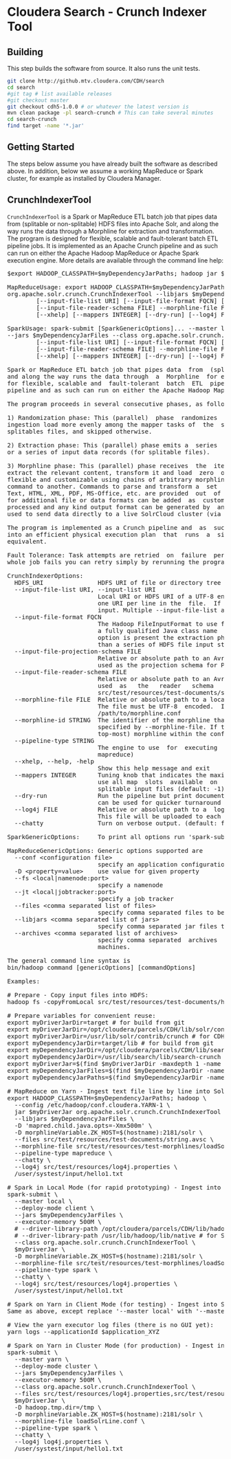 # Cloudera Search - Crunch Indexer Tool

## Building

This step builds the software from source. It also runs the unit tests.

```bash
git clone http://github.mtv.cloudera.com/CDH/search
cd search
#git tag # list available releases
#git checkout master
git checkout cdh5-1.0.0 # or whatever the latest version is
mvn clean package -pl search-crunch # This can take several minutes
cd search-crunch
find target -name '*.jar'
```

## Getting Started

The steps below assume you have already built the software as described above.
In addition, below we assume a working MapReduce or Spark cluster, for example as installed by Cloudera Manager.

## CrunchIndexerTool

`CrunchIndexerTool` is a Spark or MapReduce ETL batch job that pipes data from (splitable or non-splitable) HDFS files into Apache  Solr,  and  along the way runs the data through a Morphline  for extraction  and transformation. The program is
designed for flexible, scalable and fault-tolerant batch ETL pipeline jobs. It is implemented as an  Apache  Crunch  pipeline and as such can run
on either the Apache Hadoop MapReduce or Apache Spark execution engine. More details are available through the command line help:

<pre>
$export HADOOP_CLASSPATH=$myDependencyJarPaths; hadoop jar $myDriverJar org.apache.solr.crunch.CrunchIndexerTool -help

MapReduceUsage: export HADOOP_CLASSPATH=$myDependencyJarPaths; hadoop jar $myDriverJar 
org.apache.solr.crunch.CrunchIndexerTool --libjars $myDependencyJarFiles [MapReduceGenericOptions]...
        [--input-file-list URI] [--input-file-format FQCN] [--input-file-projection-schema FILE]
        [--input-file-reader-schema FILE] --morphline-file FILE [--morphline-id STRING] [--pipeline-type STRING]
        [--xhelp] [--mappers INTEGER] [--dry-run] [--log4j FILE] [--chatty] [HDFS_URI [HDFS_URI ...]]

SparkUsage: spark-submit [SparkGenericOptions]... --master local|yarn --deploy-mode client|cluster
--jars $myDependencyJarFiles --class org.apache.solr.crunch.CrunchIndexerTool $myDriverJar
        [--input-file-list URI] [--input-file-format FQCN] [--input-file-projection-schema FILE]
        [--input-file-reader-schema FILE] --morphline-file FILE [--morphline-id STRING] [--pipeline-type STRING]
        [--xhelp] [--mappers INTEGER] [--dry-run] [--log4j FILE] [--chatty] [HDFS_URI [HDFS_URI ...]]

Spark or MapReduce ETL batch job that pipes data  from  (splitable or non-splitable) HDFS files into Apache Solr,
and along the way runs the data through  a  Morphline  for extraction and transformation. The program is designed
for flexible, scalable and  fault-tolerant  batch  ETL  pipeline  jobs.  It  is  implemented  as an Apache Crunch
pipeline and as such can run on either the Apache Hadoop MapReduce or Apache Spark execution engine.

The program proceeds in several consecutive phases, as follows: 

1) Randomization phase: This (parallel)  phase  randomizes  the  list  of  HDFS  input  files  in order to spread
ingestion load more evenly among the mapper tasks of  the  subsequent phase. This phase is only executed for non-
splitables files, and skipped otherwise.

2) Extraction phase: This (parallel) phase emits a  series  of  HDFS file input streams (for non-splitable files)
or a series of input data records (for splitable files). 

3) Morphline phase: This (parallel) phase receives  the  items  of  the  previous  phase, and uses a Morphline to
extract the relevant content, transform it and load  zero  or  more documents into Solr. The ETL functionality is
flexible and customizable using chains of arbitrary morphline  commands that pipe records from one transformation
command to another. Commands to parse and transform a  set  of  standard data formats such as Avro, Parquet, CSV,
Text, HTML, XML, PDF, MS-Office, etc. are provided  out  of  the  box, and additional custom commands and parsers
for additional file or data formats can be added  as  custom  morphline  commands. Any kind of data format can be
processed and any kind output format can be generated by  any custom Morphline ETL logic. Also, this phase can be
used to send data directly to a live SolrCloud cluster (via the loadSolr morphline command).

The program is implemented as a Crunch pipeline and  as  such Crunch optimizes the logical phases mentioned above
into an efficient physical execution plan  that  runs  a  single  mapper-only  job, or as the corresponding Spark
equivalent.

Fault Tolerance: Task attempts are retried  on  failure  per  the  standard  MapReduce or Spark semantics. If the
whole job fails you can retry simply by rerunning the program again using the same arguments.

CrunchIndexerOptions:
  HDFS_URI               HDFS URI of file or directory tree to ingest. (default: [])
  --input-file-list URI, --input-list URI
                         Local URI or HDFS URI of a UTF-8 encoded  file containing a list of HDFS URIs to ingest,
                         one URI per line in the  file.  If  '-'  is  specified,  URIs are read from the standard
                         input. Multiple --input-file-list arguments can be specified.
  --input-file-format FQCN
                         The Hadoop FileInputFormat to use for extracting  data from splitable HDFS files. Can be
                         a fully qualified Java class name  or  one  of  ['text', 'avro', 'avroParquet']. If this
                         option is present the extraction phase will  emit  a series of input data records rather
                         than a series of HDFS file input streams.
  --input-file-projection-schema FILE
                         Relative or absolute path to an Avro schema file  on the local file system. This will be
                         used as the projection schema for Parquet input files.
  --input-file-reader-schema FILE
                         Relative or absolute path to an Avro schema file  on the local file system. This will be
                         used  as   the   reader   schema   for   Avro   or   Parquet   input   files.   Example:
                         src/test/resources/test-documents/strings.avsc
  --morphline-file FILE  Relative or absolute path to a local  config  file that contains one or more morphlines.
                         The file must be UTF-8  encoded.  It  will  be  uploaded  to  each remote task. Example:
                         /path/to/morphline.conf
  --morphline-id STRING  The identifier of the morphline that shall  be executed within the morphline config file
                         specified by --morphline-file. If the --morphline-id  option is ommitted the first (i.e.
                         top-most) morphline within the config file is used. Example: morphline1
  --pipeline-type STRING
                         The engine to use  for  executing  the  job.  Can  be  'mapreduce' or 'spark'. (default:
                         mapreduce)
  --xhelp, --help, -help
                         Show this help message and exit
  --mappers INTEGER      Tuning knob that indicates the maximum number  of  MR  mapper tasks to use. -1 indicates
                         use all map  slots  available  on  the  cluster.  This  parameter  only  applies to non-
                         splitable input files (default: -1)
  --dry-run              Run the pipeline but print documents to  stdout  instead of loading them into Solr. This
                         can be used for quicker turnaround during early trial & debug sessions. (default: false)
  --log4j FILE           Relative or absolute path to a  log4j.properties  config  file on the local file system.
                         This file will be uploaded to each remote task. Example: /path/to/log4j.properties
  --chatty               Turn on verbose output. (default: false)

SparkGenericOptions:     To print all options run 'spark-submit --help'

MapReduceGenericOptions: Generic options supported are
  --conf &lt;configuration file&gt;
                         specify an application configuration file
  -D &lt;property=value&gt;    use value for given property
  --fs &lt;local|namenode:port&gt;
                         specify a namenode
  --jt &lt;local|jobtracker:port&gt;
                         specify a job tracker
  --files &lt;comma separated list of files&gt;
                         specify comma separated files to be copied to the map reduce cluster
  --libjars &lt;comma separated list of jars&gt;
                         specify comma separated jar files to include in the classpath.
  --archives &lt;comma separated list of archives&gt;
                         specify comma separated  archives  to  be  unarchived  on  the compute
                         machines.

The general command line syntax is
bin/hadoop command [genericOptions] [commandOptions]

Examples: 

# Prepare - Copy input files into HDFS:
hadoop fs -copyFromLocal src/test/resources/test-documents/hello1.txt hdfs:/user/systest/input/

# Prepare variables for convenient reuse:
export myDriverJarDir=target # for build from git
export myDriverJarDir=/opt/cloudera/parcels/CDH/lib/solr/contrib/crunch # for CDH with parcels
export myDriverJarDir=/usr/lib/solr/contrib/crunch # for CDH with packages
export myDependencyJarDir=target/lib # for build from git
export myDependencyJarDir=/opt/cloudera/parcels/CDH/lib/search/lib/search-crunch # for CDH with parcels
export myDependencyJarDir=/usr/lib/search/lib/search-crunch # for CDH with packages
export myDriverJar=$(find $myDriverJarDir -maxdepth 1 -name '*.jar' ! -name '*-job.jar' ! -name '*-sources.jar')
export myDependencyJarFiles=$(find $myDependencyJarDir -name '*.jar' | sort | tr '\n' ',' | head -c -1)
export myDependencyJarPaths=$(find $myDependencyJarDir -name '*.jar' | sort | tr '\n' ':' | head -c -1)

# MapReduce on Yarn - Ingest text file line by line into Solr:
export HADOOP_CLASSPATH=$myDependencyJarPaths; hadoop \
  --config /etc/hadoop/conf.cloudera.YARN-1 \
  jar $myDriverJar org.apache.solr.crunch.CrunchIndexerTool \
  --libjars $myDependencyJarFiles \
  -D 'mapred.child.java.opts=-Xmx500m' \
  -D morphlineVariable.ZK_HOST=$(hostname):2181/solr \
  --files src/test/resources/test-documents/string.avsc \
  --morphline-file src/test/resources/test-morphlines/loadSolrLine.conf \
  --pipeline-type mapreduce \
  --chatty \
  --log4j src/test/resources/log4j.properties \
  /user/systest/input/hello1.txt

# Spark in Local Mode (for rapid prototyping) - Ingest into Solr:
spark-submit \
  --master local \
  --deploy-mode client \
  --jars $myDependencyJarFiles \
  --executor-memory 500M \
  # --driver-library-path /opt/cloudera/parcels/CDH/lib/hadoop/lib/native # for Snappy on CDH with parcels\
  # --driver-library-path /usr/lib/hadoop/lib/native # for Snappy on CDH with packages \
  --class org.apache.solr.crunch.CrunchIndexerTool \
  $myDriverJar \
  -D morphlineVariable.ZK_HOST=$(hostname):2181/solr \
  --morphline-file src/test/resources/test-morphlines/loadSolrLine.conf \
  --pipeline-type spark \
  --chatty \
  --log4j src/test/resources/log4j.properties \
  /user/systest/input/hello1.txt

# Spark on Yarn in Client Mode (for testing) - Ingest into Solr:
Same as above, except replace '--master local' with '--master yarn'

# View the yarn executor log files (there is no GUI yet):
yarn logs --applicationId $application_XYZ

# Spark on Yarn in Cluster Mode (for production) - Ingest into Solr:
spark-submit \
  --master yarn \
  --deploy-mode cluster \
  --jars $myDependencyJarFiles \
  --executor-memory 500M \
  --class org.apache.solr.crunch.CrunchIndexerTool \
  --files src/test/resources/log4j.properties,src/test/resources/test-morphlines/loadSolrLine.conf \
  $myDriverJar \
  -D hadoop.tmp.dir=/tmp \
  -D morphlineVariable.ZK_HOST=$(hostname):2181/solr \
  --morphline-file loadSolrLine.conf \
  --pipeline-type spark \
  --chatty \
  --log4j log4j.properties \
  /user/systest/input/hello1.txt
</pre>
  